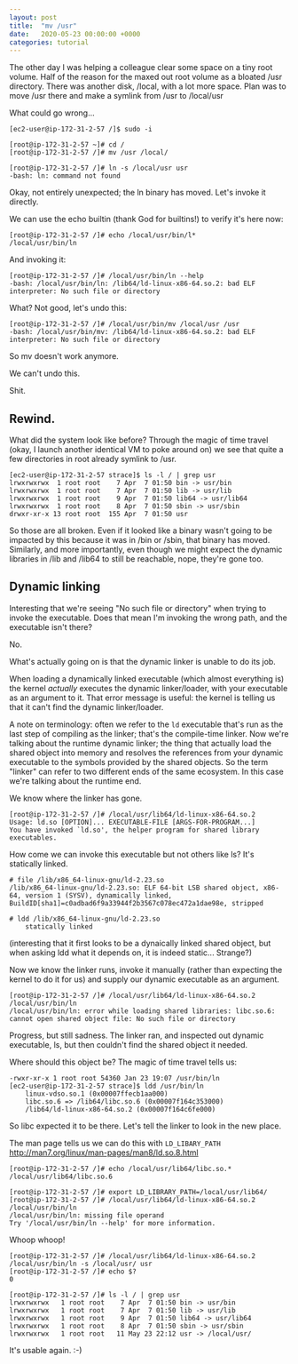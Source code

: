 ```yaml
---
layout: post
title:  "mv /usr"
date:   2020-05-23 00:00:00 +0000
categories: tutorial
---
```


The other day I was helping a colleague clear some space on a tiny root volume. Half of the reason for the maxed out root volume as a bloated /usr directory.
There was another disk, /local, with a lot more space. Plan was to move /usr there and make a symlink from /usr to /local/usr

What could go wrong...

```
[ec2-user@ip-172-31-2-57 /]$ sudo -i

[root@ip-172-31-2-57 ~]# cd /
[root@ip-172-31-2-57 /]# mv /usr /local/

[root@ip-172-31-2-57 /]# ln -s /local/usr usr
-bash: ln: command not found
```

Okay, not entirely unexpected; the ln binary has moved. Let's invoke it directly.

We can use the echo builtin (thank God for builtins!) to verify it's here now:

```
[root@ip-172-31-2-57 /]# echo /local/usr/bin/l*
/local/usr/bin/ln
```

And invoking it:

```
[root@ip-172-31-2-57 /]# /local/usr/bin/ln --help
-bash: /local/usr/bin/ln: /lib64/ld-linux-x86-64.so.2: bad ELF interpreter: No such file or directory
```

What? Not good, let's undo this:

```
[root@ip-172-31-2-57 /]# /local/usr/bin/mv /local/usr /usr
-bash: /local/usr/bin/mv: /lib64/ld-linux-x86-64.so.2: bad ELF interpreter: No such file or directory
```

So mv doesn't work anymore.

We can't undo this.

Shit.

## Rewind.

What did the system look like before? Through the magic of time travel (okay, I launch another identical VM to poke around on) we see that quite a few directories in root already symlink to /usr.

```
[ec2-user@ip-172-31-2-57 strace]$ ls -l / | grep usr
lrwxrwxrwx  1 root root    7 Apr  7 01:50 bin -> usr/bin
lrwxrwxrwx  1 root root    7 Apr  7 01:50 lib -> usr/lib
lrwxrwxrwx  1 root root    9 Apr  7 01:50 lib64 -> usr/lib64
lrwxrwxrwx  1 root root    8 Apr  7 01:50 sbin -> usr/sbin
drwxr-xr-x 13 root root  155 Apr  7 01:50 usr
```

So those are all broken. Even if it looked like a binary wasn't going to be impacted by this because it was in /bin or /sbin, that binary has moved. Similarly, and more importantly, even though we might expect the dynamic libraries in /lib and /lib64 to still be reachable, nope, they're gone too.

## Dynamic linking

Interesting that we're seeing "No such file or directory" when trying to invoke the executable. Does that mean I'm invoking the wrong path, and the executable isn't there?

No. 

What's actually going on is that the dynamic linker is unable to do its job.

When loading a dynamically linked executable (which almost everything is) the kernel *actually* executes the dynamic linker/loader, with your executable as an argument to it.
That error message is useful: the kernel is telling us that it can't find the dynamic linker/loader.

A note on terminology: often we refer to the `ld` executable that's run as the last step of compiling as the linker; that's the compile-time linker. Now we're talking about the runtime dynamic linker; the thing that actually load the shared object into memory and resolves the references from your dynamic executable to the symbols provided by the shared objects. So the term "linker" can refer to two different ends of the same ecosystem. In this case we're talking about the runtime end.

We know where the linker has gone.

```
[root@ip-172-31-2-57 /]# /local/usr/lib64/ld-linux-x86-64.so.2 
Usage: ld.so [OPTION]... EXECUTABLE-FILE [ARGS-FOR-PROGRAM...]
You have invoked `ld.so', the helper program for shared library executables.
```

How come we can invoke this executable but not others like ls? It's statically linked.

```
# file /lib/x86_64-linux-gnu/ld-2.23.so
/lib/x86_64-linux-gnu/ld-2.23.so: ELF 64-bit LSB shared object, x86-64, version 1 (SYSV), dynamically linked, BuildID[sha1]=c0adbad6f9a33944f2b3567c078ec472a1dae98e, stripped

# ldd /lib/x86_64-linux-gnu/ld-2.23.so
	statically linked
```

(interesting that it first looks to be a dynaically linked shared object, but when asking ldd what it depends on, it is indeed static... Strange?)

Now we know the linker runs, invoke it manually (rather than expecting the kernel to do it for us) and supply our dynamic executable as an argument.

```
[root@ip-172-31-2-57 /]# /local/usr/lib64/ld-linux-x86-64.so.2 /local/usr/bin/ln
/local/usr/bin/ln: error while loading shared libraries: libc.so.6: cannot open shared object file: No such file or directory
```

Progress, but still sadness. The linker ran, and inspected out dynamic executable, ls, but then couldn't find the shared object it needed.

Where should this object be? The magic of time travel tells us:

```
-rwxr-xr-x 1 root root 54360 Jan 23 19:07 /usr/bin/ln
[ec2-user@ip-172-31-2-57 strace]$ ldd /usr/bin/ln
	linux-vdso.so.1 (0x00007ffecb1aa000)
	libc.so.6 => /lib64/libc.so.6 (0x00007f164c353000)
	/lib64/ld-linux-x86-64.so.2 (0x00007f164c6fe000)
```

So libc expected it to be there. Let's tell the linker to look in the new place.

The man page tells us we can do this with `LD_LIBARY_PATH` http://man7.org/linux/man-pages/man8/ld.so.8.html

```
[root@ip-172-31-2-57 /]# echo /local/usr/lib64/libc.so.*
/local/usr/lib64/libc.so.6

[root@ip-172-31-2-57 /]# export LD_LIBRARY_PATH=/local/usr/lib64/
[root@ip-172-31-2-57 /]# /local/usr/lib64/ld-linux-x86-64.so.2 /local/usr/bin/ln
/local/usr/bin/ln: missing file operand
Try '/local/usr/bin/ln --help' for more information.
```

Whoop whoop!

```
[root@ip-172-31-2-57 /]# /local/usr/lib64/ld-linux-x86-64.so.2 /local/usr/bin/ln -s /local/usr/ usr
[root@ip-172-31-2-57 /]# echo $?
0
```

```
[root@ip-172-31-2-57 /]# ls -l / | grep usr
lrwxrwxrwx   1 root root    7 Apr  7 01:50 bin -> usr/bin
lrwxrwxrwx   1 root root    7 Apr  7 01:50 lib -> usr/lib
lrwxrwxrwx   1 root root    9 Apr  7 01:50 lib64 -> usr/lib64
lrwxrwxrwx   1 root root    8 Apr  7 01:50 sbin -> usr/sbin
lrwxrwxrwx   1 root root   11 May 23 22:12 usr -> /local/usr/
```

It's usable again. :-)
